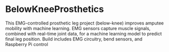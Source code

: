 # BelowKneeProsthetics
 This EMG-controlled prosthetic leg project (below-knee) improves amputee mobility with machine learning. EMG sensors capture muscle signals, combined with real-time joint data, for a machine learning model to predict final leg position. Build includes EMG circuitry, bend sensors, and Raspberry Pi control
